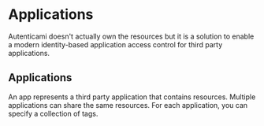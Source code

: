 # Applications

Autenticami doesn't actually own the resources but it is a solution to enable a modern identity-based application access control for third party applications.

## Applications

An app represents a third party application that contains resources. Multiple applications can share the same resources.
For each application, you can specify a collection of tags.
